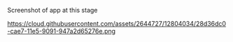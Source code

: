 Screenshot of app at this stage

https://cloud.githubusercontent.com/assets/2644727/12804034/28d36dc0-cae7-11e5-9091-947a2d65276e.png
